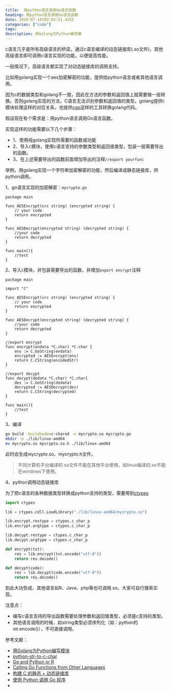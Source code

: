 ```yaml
---
title:  用python语言调用Go语言函数
heading: 用python语言调用Go语言函数
date: 2020-07-16T02:03:51.425Z
categories: ["code"]
tags: 
description: 用Golang为Python编写模
---
```


c语言几乎是所有高级语言的桥梁，通过c语言编译的动态链接库(.so文件)，其他高级语言即可调用c语言实现的功能，以便提高性能。

一般情况下，高级语言都实现了对动态链接库的调用支持。

比如用golang实现一个aes加密解密的功能，提供给python语言或者其他语言调用。

因为c的数据类型和golang不一致，因此在方法的参数和返回值上就需要做一层转换。否则golang实现的方法，C语言无法识别参数和返回值的类型。golang提供`C`模块处理这样的对应关系，也提供[cgo](https://golang.google.cn/cmd/cgo/)这样的工具转换golang代码。

假设现在有个需求是：用python语言调用Go语言函数。

实现这样的功能需要以下几个步骤：
- 1、使用纯golang实现所需要的函数或功能
- 2、导入`C`模块，使用c语言支持的参数类型和返回值类型，包装一层需要导出的函数。
- 3、在上述需要导出的函数前面增加导出的注释`//export yourfunc`

举例，用golang实现一个字符串加密解密的功能，然后编译成静态链接库，供python调用。

1、go语言实现的加密解密：`mycrypto.go`
```golang
package main

func AESEncrypt(src string) (encrypted string) {
    // your code
	return encrypted
}

func AESDecrypt(encrypted string) (decrypted string) {
    //your code 
	return decrypted
}

func main(){
    //test
}
```

2、导入`C`模块，并包装需要导出的函数，并增加`export encrypt`注释
```golang
package main

import "C"

func AESEncrypt(src string) (encrypted string) {
    // your code
	return encrypted
}

func AESDecrypt(encrypted string) (decrypted string) {
    //your code 
	return decrypted
}

//export encrypt
func encrypt(endata *C.char) *C.char {
	ens := C.GoString(endata)
	encrypted := AESEncrypt(ens)
	return C.CString(encodedStr)
}

//export decypt
func decypt(dedata *C.char) *C.char{
	des := C.GoString(dedata)
	decrypted := AESDecrypt(des)
	return C.CString(decrypted)	
}

func main(){
    //test
}
```

3、编译
```bash
go build -buildmode=c-shared -o mycrypto.so mycrypto.go
mkdir -p ./lib/linux-amd64
mv mycrypto.so mycrypto.so.h ./lib/linux-amd64
```

此时会生成mycrypto.so、mycrypto.h文件。

> 不同计算机平台编译的.so文件不能在其他平台使用，如linux编译的.so不能在windows下使用。


4、python调用动态链接库

为了把c语言的各种数据类型转换成python支持的类型，需要用到[ctypes](https://docs.python.org/3/library/ctypes.html#ctypes.c_wchar)

```python
import ctypes

lib = ctypes.cdll.LoadLibrary("./lib/linux-amd64/mycrypto.so")

lib.encrypt.restype = ctypes.c_char_p
lib.encrypt.argtype = ctypes.c_char_p

lib.decypt.restype = ctypes.c_char_p
lib.decypt.argtype = ctypes.c_char_p

def encrypt(txt):
	res = lib.encrypt(txt.encode("utf-8"))
	return res.decode()

def decypt(code):
	res = lib.decypt(code.encode("utf-8"))
	return res.decode()
```

到此大功告成，其他语言如R、Java、php等也可调用.so，大家可自行搜索实现。

注意点：
- 编写c语言支持的导出函数需要处理参数和返回值类型，必须是c支持的类型。
- 其他语言调用的时候，如string类型必须序列化（如：python的str.encode()），不可直接调用。


参考文献：
- [用Golang为Python编写模块](https://studygolang.com/articles/12002)
- [python-str-to-c-char](https://stackoverflow.com/questions/27127413/converting-python-string-object-to-c-char-using-ctypes)
- [Go and Python or R](https://opendatagroup.github.io/development/2019/06/13/go-ffi.html)
- [Calling Go Functions from Other Languages](https://medium.com/learning-the-go-programming-language/calling-go-functions-from-other-languages-4c7d8bcc69bf)
- [构建 C 的静态 + 动态链接库](https://ijayer.github.io/post/tech/code/golang/20180625-go_cmd_01_3_go-build_c-archive_c-shared_go-shared/)
- [使用 Python 调用 Go 程序](https://www.yuyang.io/post/python-go-dynamic/)
- 